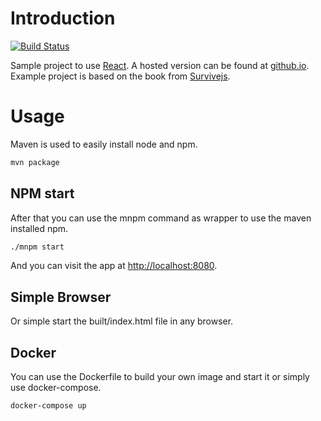 
# Introduction
[![Build Status](https://travis-ci.org/mszalbach/react-example.svg?branch=master)](https://travis-ci.org/mszalbach/react-example)

Sample project to use [React](https://facebook.github.io/react/). A hosted version can be found at [github.io](https://mszalbach.github.io/react-example/).
Example project is based on the book from [Survivejs](https://leanpub.com/survivejs-react).
# Usage
Maven is used to easily install node and npm. 

```bash
mvn package
```
## NPM start
After that you can use the mnpm command as wrapper to use the maven installed npm.

```bash
./mnpm start
```

And you can visit the app at <http://localhost:8080>.

## Simple Browser
Or simple start the built/index.html file in any browser.

## Docker
You can use the Dockerfile to build your own image and start it or simply use docker-compose.
```bash
docker-compose up
```



